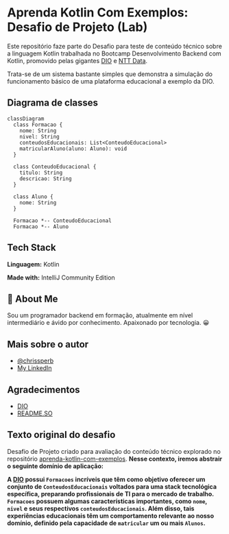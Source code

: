 # Aprenda Kotlin Com Exemplos: Desafio de Projeto (Lab)

Este repositório faze parte do Desafio para teste de conteúdo técnico sobre a linguagem Kotlin trabalhada no Bootcamp Desenvolvimento Backend com Kotlin, promovido pelas gigantes [DIO](https://web.dio.me) e [NTT Data](https://br.nttdata.com/).

Trata-se de um sistema bastante simples que demonstra a simulação do funcionamento básico de uma plataforma educacional a exemplo da DIO.

## Diagrama de classes

``` mermaid
classDiagram
  class Formacao {
    nome: String
    nivel: String
    conteudosEducacionais: List<ConteudoEducacional>
    matricularAluno(aluno: Aluno): void
  }

  class ConteudoEducacional {
    titulo: String
    descricao: String
  }

  class Aluno {
    nome: String
  }

  Formacao *-- ConteudoEducacional
  Formacao *-- Aluno
```

## Tech Stack

**Linguagem:** Kotlin

**Made with:** IntelliJ Community Edition


## 🚀 About Me
Sou um programador backend em formação, atualmente em nível intermediário e ávido por conhecimento. Apaixonado por tecnologia. 😀


## Mais sobre o autor

- [@chrissperb](https://www.github.com/chrissperb)
- [My LinkedIn](www.linkedin.com/in/chrissperb)



## Agradecimentos
 - [DIO](https://web.dio.me)
 - [README.SO](https://readme.so/)


## Texto original do desafio

Desafio de Projeto criado para avaliação do conteúdo técnico explorado no repositório [aprenda-kotlin-com-exemplos](https://github.com/digitalinnovationone/aprenda-kotlin-com-exemplos). **Nesse contexto, iremos abstrair o seguinte domínio de aplicação:**

**A [DIO](https://web.dio.me) possui `Formacoes` incríveis que têm como objetivo oferecer um conjunto de `ConteudosEducacionais` voltados para uma stack tecnológica específica, preparando profissionais de TI para o mercado de trabalho. `Formacoes` possuem algumas características importantes, como `nome`, `nivel` e seus respectivos `conteudosEducacionais`. Além disso, tais experiências educacionais têm um comportamento relevante ao nosso domínio, definido pela capacidade de `matricular` um ou mais `Alunos`.**
